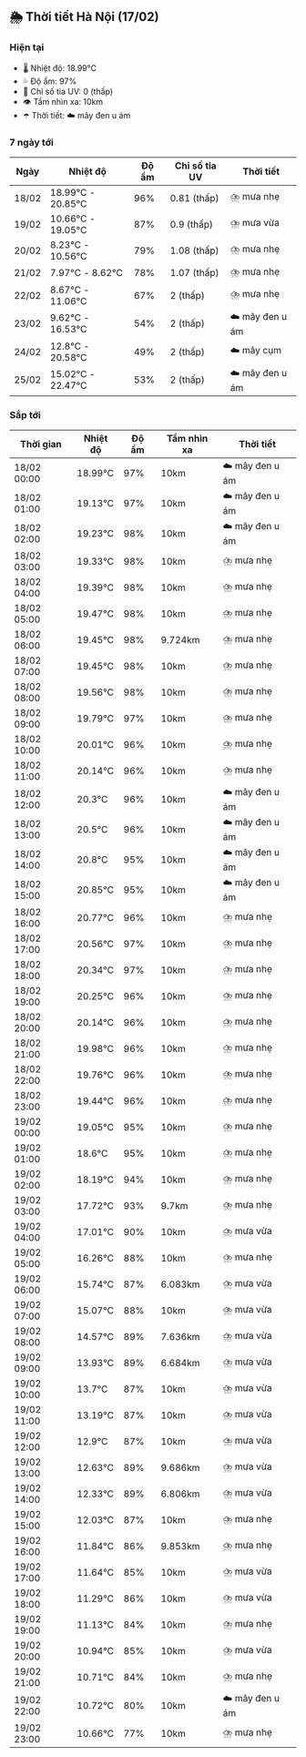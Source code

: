 ## 🌦️ Thời tiết Hà Nội (17/02)

### Hiện tại

- 🌡️ Nhiệt độ: 18.99℃
- 💦 Độ ẩm: 97%
- 🌟 Chỉ số tia UV: 0 (thấp)
- 👁️ Tầm nhìn xa: 10km
- ☂️ Thời tiết: ☁️ mây đen u ám

### 7 ngày tới

| Ngày | Nhiệt độ | Độ ẩm | Chỉ số tia UV | Thời tiết |
| --- | --- | --- | --- | --- |
| 18/02 | 18.99℃ - 20.85℃ | 96% | 0.81 (thấp) | ⛈️ mưa nhẹ |
| 19/02 | 10.66℃ - 19.05℃ | 87% | 0.9 (thấp) | ⛈️ mưa vừa |
| 20/02 | 8.23℃ - 10.56℃ | 79% | 1.08 (thấp) | ⛈️ mưa nhẹ |
| 21/02 | 7.97℃ - 8.62℃ | 78% | 1.07 (thấp) | ⛈️ mưa nhẹ |
| 22/02 | 8.67℃ - 11.06℃ | 67% | 2 (thấp) | ⛈️ mưa nhẹ |
| 23/02 | 9.62℃ - 16.53℃ | 54% | 2 (thấp) | ☁️ mây đen u ám |
| 24/02 | 12.8℃ - 20.58℃ | 49% | 2 (thấp) | ☁️ mây cụm |
| 25/02 | 15.02℃ - 22.47℃ | 53% | 2 (thấp) | ☁️ mây đen u ám |

### Sắp tới

| Thời gian | Nhiệt độ | Độ ẩm | Tầm nhìn xa | Thời tiết |
| --- | --- | --- | --- | --- |
| 18/02 00:00 | 18.99℃ | 97% | 10km | ☁️ mây đen u ám |
| 18/02 01:00 | 19.13℃ | 97% | 10km | ☁️ mây đen u ám |
| 18/02 02:00 | 19.23℃ | 98% | 10km | ☁️ mây đen u ám |
| 18/02 03:00 | 19.33℃ | 98% | 10km | ⛈️ mưa nhẹ |
| 18/02 04:00 | 19.39℃ | 98% | 10km | ⛈️ mưa nhẹ |
| 18/02 05:00 | 19.47℃ | 98% | 10km | ⛈️ mưa nhẹ |
| 18/02 06:00 | 19.45℃ | 98% | 9.724km | ⛈️ mưa nhẹ |
| 18/02 07:00 | 19.45℃ | 98% | 10km | ⛈️ mưa nhẹ |
| 18/02 08:00 | 19.56℃ | 98% | 10km | ⛈️ mưa nhẹ |
| 18/02 09:00 | 19.79℃ | 97% | 10km | ⛈️ mưa nhẹ |
| 18/02 10:00 | 20.01℃ | 96% | 10km | ⛈️ mưa nhẹ |
| 18/02 11:00 | 20.14℃ | 96% | 10km | ⛈️ mưa nhẹ |
| 18/02 12:00 | 20.3℃ | 96% | 10km | ☁️ mây đen u ám |
| 18/02 13:00 | 20.5℃ | 96% | 10km | ☁️ mây đen u ám |
| 18/02 14:00 | 20.8℃ | 95% | 10km | ☁️ mây đen u ám |
| 18/02 15:00 | 20.85℃ | 95% | 10km | ☁️ mây đen u ám |
| 18/02 16:00 | 20.77℃ | 96% | 10km | ⛈️ mưa nhẹ |
| 18/02 17:00 | 20.56℃ | 97% | 10km | ⛈️ mưa nhẹ |
| 18/02 18:00 | 20.34℃ | 97% | 10km | ⛈️ mưa nhẹ |
| 18/02 19:00 | 20.25℃ | 96% | 10km | ⛈️ mưa nhẹ |
| 18/02 20:00 | 20.14℃ | 96% | 10km | ⛈️ mưa nhẹ |
| 18/02 21:00 | 19.98℃ | 96% | 10km | ⛈️ mưa nhẹ |
| 18/02 22:00 | 19.76℃ | 96% | 10km | ⛈️ mưa nhẹ |
| 18/02 23:00 | 19.44℃ | 96% | 10km | ⛈️ mưa nhẹ |
| 19/02 00:00 | 19.05℃ | 95% | 10km | ⛈️ mưa nhẹ |
| 19/02 01:00 | 18.6℃ | 95% | 10km | ⛈️ mưa nhẹ |
| 19/02 02:00 | 18.19℃ | 94% | 10km | ⛈️ mưa nhẹ |
| 19/02 03:00 | 17.72℃ | 93% | 9.7km | ⛈️ mưa nhẹ |
| 19/02 04:00 | 17.01℃ | 90% | 10km | ⛈️ mưa vừa |
| 19/02 05:00 | 16.26℃ | 88% | 10km | ⛈️ mưa nhẹ |
| 19/02 06:00 | 15.74℃ | 87% | 6.083km | ⛈️ mưa vừa |
| 19/02 07:00 | 15.07℃ | 88% | 10km | ⛈️ mưa vừa |
| 19/02 08:00 | 14.57℃ | 89% | 7.636km | ⛈️ mưa vừa |
| 19/02 09:00 | 13.93℃ | 89% | 6.684km | ⛈️ mưa vừa |
| 19/02 10:00 | 13.7℃ | 87% | 10km | ⛈️ mưa vừa |
| 19/02 11:00 | 13.19℃ | 87% | 10km | ⛈️ mưa vừa |
| 19/02 12:00 | 12.9℃ | 87% | 10km | ⛈️ mưa vừa |
| 19/02 13:00 | 12.63℃ | 89% | 9.686km | ⛈️ mưa vừa |
| 19/02 14:00 | 12.33℃ | 89% | 6.806km | ⛈️ mưa vừa |
| 19/02 15:00 | 12.03℃ | 87% | 10km | ⛈️ mưa nhẹ |
| 19/02 16:00 | 11.84℃ | 86% | 9.853km | ⛈️ mưa nhẹ |
| 19/02 17:00 | 11.64℃ | 85% | 10km | ⛈️ mưa vừa |
| 19/02 18:00 | 11.29℃ | 86% | 10km | ⛈️ mưa vừa |
| 19/02 19:00 | 11.13℃ | 84% | 10km | ⛈️ mưa nhẹ |
| 19/02 20:00 | 10.94℃ | 85% | 10km | ⛈️ mưa vừa |
| 19/02 21:00 | 10.71℃ | 84% | 10km | ⛈️ mưa nhẹ |
| 19/02 22:00 | 10.72℃ | 80% | 10km | ☁️ mây đen u ám |
| 19/02 23:00 | 10.66℃ | 77% | 10km | ⛈️ mưa nhẹ |
